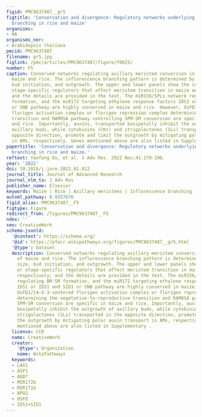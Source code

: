 ```yaml
---
figid: PMC9637487__gr5
figtitle: 'Conservation and divergence: Regulatory networks underlying reproductive
  branching in rice and maize'
organisms:
- NA
organisms_ner:
- Arabidopsis thaliana
pmcid: PMC9637487
filename: gr5.jpg
figlink: /pmc/articles/PMC9637487/figure/f0025/
number: F5
caption: Conserved networks regulating axillary meristem conversion in panicles of
  maize and rice. The inflorescence branching pattern is determined by meristem size,
  bud initiation, and outgrowth. The upper and lower panels show the conserved or
  stage-specific regulators that affect meristem transition in maize and rice, respectively;
  and the details are provided in the text. The miR156/SPLs network regulating BM-SM
  formation, and the miR172 targeting ethylene response factors IDS1 or IDS1 and SID1
  or SNB pathway are highly conserved in maize and rice. However, OsFD1/14–3-3-centered
  florigen activation complex or florigen repression complex determining the vegetative-to-reproductive
  transition and RAMOSA pathway controlling SPM-SM conversion are specific in maize
  and rice. Importantly, auxins, transported basipetally inhibit the outgrowth of
  axillary buds, while cytokinins (CKs) and strigolactones (SLs) transported in the
  opposite direction, promote and limit the outgrowth by mitigating polar auxin transport
  in AMs, respectively. Genes mentioned above are also listed in Supplementary .
papertitle: 'Conservation and divergence: Regulatory networks underlying reproductive
  branching in rice and maize.'
reftext: Yanfang Du, et al. J Adv Res. 2022 Nov;41:179-190.
year: '2022'
doi: 10.1016/j.jare.2022.01.012
journal_title: Journal of Advanced Research
journal_nlm_ta: J Adv Res
publisher_name: Elsevier
keywords: Maize | Rice | Axillary meristems | Inflorescence branching | Grain yield
automl_pathway: 0.9357676
figid_alias: PMC9637487__F5
figtype: Figure
redirect_from: /figures/PMC9637487__F5
ndex: ''
seo: CreativeWork
schema-jsonld:
  '@context': https://schema.org/
  '@id': https://pfocr.wikipathways.org/figures/PMC9637487__gr5.html
  '@type': Dataset
  description: Conserved networks regulating axillary meristem conversion in panicles
    of maize and rice. The inflorescence branching pattern is determined by meristem
    size, bud initiation, and outgrowth. The upper and lower panels show the conserved
    or stage-specific regulators that affect meristem transition in maize and rice,
    respectively; and the details are provided in the text. The miR156/SPLs network
    regulating BM-SM formation, and the miR172 targeting ethylene response factors
    IDS1 or IDS1 and SID1 or SNB pathway are highly conserved in maize and rice. However,
    OsFD1/14–3-3-centered florigen activation complex or florigen repression complex
    determining the vegetative-to-reproductive transition and RAMOSA pathway controlling
    SPM-SM conversion are specific in maize and rice. Importantly, auxins, transported
    basipetally inhibit the outgrowth of axillary buds, while cytokinins (CKs) and
    strigolactones (SLs) transported in the opposite direction, promote and limit
    the outgrowth by mitigating polar auxin transport in AMs, respectively. Genes
    mentioned above are also listed in Supplementary .
  license: CC0
  name: CreativeWork
  creator:
    '@type': Organization
    name: WikiPathways
  keywords:
  - LAX1
  - ASP1
  - AGD7
  - MIR172b
  - MIR172a
  - APO2
  - OSFD
  - IDS1+SID1
---
```

